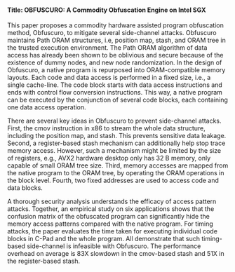 #### Title: OBFUSCURO: A Commodity Obfuscation Engine on Intel SGX
This paper proposes a commodity hardware assisted program obfuscation method, Obfuscuro, to mitigate several side-channel attacks. Obfuscuro maintains Path ORAM structures, i.e, position map, stash, and ORAM tree in the trusted execution environment. The Path ORAM algorithm of data access has already been shown to be oblivious and secure because of the existence of dummy nodes, and new node randomization. In the design of Obfuscuro, a native program is repurposed into ORAM-compatible memory layouts. Each code and data access is performed in a fixed size, i.e., a single cache-line. The code block starts with data access instructions and ends with control flow conversion instructions. This way, a native program can be executed by the conjunction of several code blocks, each containing one data access operation.

There are several key ideas in Obfuscuro to prevent side-channel attacks. First, the cmov instruction in x86 to stream the whole data structure, including the position map, and stash. This prevents sensitive data leakage. Second, a register-based stash mechanism can additionally help stop trace memory access. However, such a mechanism might be limited by the size of registers, e.g., AVX2 hardware desktop only has 32 B memory, only capable of small ORAM tree size. Third, memory accesses are mapped from the native program to the ORAM tree, by operating the ORAM operations in the block level. Fourth, two fixed addresses are used to access code and data blocks.

A thorough security analysis understands the efficacy of access pattern attacks. Together, an empirical study on six applications shows that the confusion matrix of the obfuscated program can significantly hide the memory access patterns compared with the native program. For timing attacks, the paper evaluates the time taken for executing individual code blocks in C-Pad and the whole program. All demonstrate that such timing-based side-channel is infeasible with Obfuscuro. The performance overhead on average is 83X slowdown in the cmov-based stash and 51X in the register-based stash.
